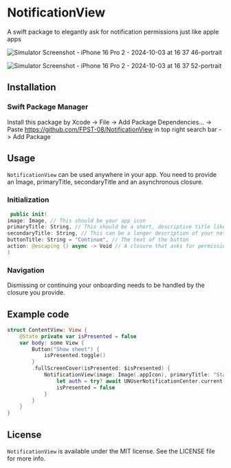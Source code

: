 # NotificationView
A swift package to elegantly ask for notification permissions just like apple apps

![Simulator Screenshot - iPhone 16 Pro 2 - 2024-10-03 at 16 37 46-portrait](https://github.com/user-attachments/assets/475d6480-c400-48b3-83bf-2b379d36c455)

![Simulator Screenshot - iPhone 16 Pro 2 - 2024-10-03 at 16 37 52-portrait](https://github.com/user-attachments/assets/56fc62ca-5bde-43b6-a56e-112d9b5feb88)


## Installation
### Swift Package Manager

Install this package by Xcode -> File -> Add Package Dependencies... -> Paste https://github.com/FPST-08/NotificationView in top right search bar -> Add Package



## Usage

`NotificationView` can be used anywhere in your app. You need to provide an Ìmage, primaryTitle, secondaryTitle and an asynchronous closure. 

### Initialization

```swift
 public init(
image: Image, // This should be your app icon
primaryTitle: String, // This should be a short, descriptive title like "Stay Motivated with Fitness Notifications"
secondaryTitle: String, // This can be a longer description of your notifications
buttonTitle: String = "Continue", // The text of the button
action: @escaping () async -> Void // A closure that asks for permission and furthermore handles navigation
)
```

### Navigation
Dismissing or continuing your onboarding needs to be handled by the closure you provide. 

## Example code
```swift
struct ContentView: View {
    @State private var isPresented = false
    var body: some View {
        Button("Show sheet") {
            isPresented.toggle()
        }
        .fullScreenCover(isPresented: $isPresented) {
            NotificationView(image: Image(.appIcon), primaryTitle: "Stay Motivated with Fitness Notifications", secondaryTitle: "Notifications can help you close your rings, cheer on your friends, and see what's new with Fitness+") {
                let auth = try? await UNUserNotificationCenter.current().requestAuthorization(options: [.alert, .badge, .sound])
                isPresented = false
            }
        }
    }
}
```

## License
`NotificationView` is available under the MIT license. See the LICENSE file for more info.
